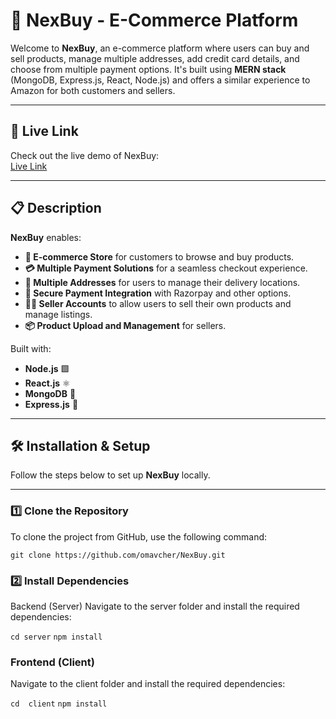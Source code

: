# 🌟 NexBuy - E-Commerce Platform  

Welcome to **NexBuy**, an e-commerce platform where users can buy and sell products, manage multiple addresses, add credit card details, and choose from multiple payment options. It's built using **MERN stack** (MongoDB, Express.js, React, Node.js) and offers a similar experience to Amazon for both customers and sellers.  

---

## 🚀 Live Link  
Check out the live demo of NexBuy:  
[Live Link](https://nex-9tyw9uu45-om-avchers-projects.vercel.app/)

---

## 📋 Description  

**NexBuy** enables:  
- **🛒 E-commerce Store** for customers to browse and buy products.  
- **💳 Multiple Payment Solutions** for a seamless checkout experience.  
- **📍 Multiple Addresses** for users to manage their delivery locations.  
- **🔐 Secure Payment Integration** with Razorpay and other options.  
- **👩‍💼 Seller Accounts** to allow users to sell their own products and manage listings.  
- **📦 Product Upload and Management** for sellers.  

Built with:  
- **Node.js** 🟩  
- **React.js** ⚛️  
- **MongoDB** 🍃  
- **Express.js** 🚂  

---

## 🛠️ Installation & Setup  

Follow the steps below to set up **NexBuy** locally.  

---

### 1️⃣ Clone the Repository  

To clone the project from GitHub, use the following command:

```git clone https://github.com/omavcher/NexBuy.git ```

### 2️⃣ Install Dependencies
Backend (Server)
Navigate to the server folder and install the required dependencies:

```cd server```
```npm install```

 ### Frontend (Client)
Navigate to the client folder and install the required dependencies:

```cd  client```
```npm install```


